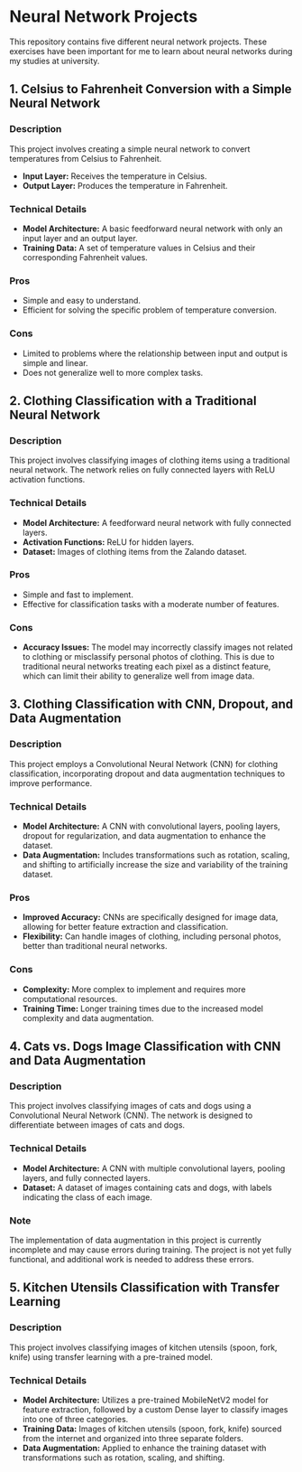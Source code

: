 # Neural Network Projects

This repository contains five different neural network projects. These exercises have been important for me to learn about neural networks during my studies at university.

## 1. Celsius to Fahrenheit Conversion with a Simple Neural Network

### Description
This project involves creating a simple neural network to convert temperatures from Celsius to Fahrenheit.

- **Input Layer:** Receives the temperature in Celsius.
- **Output Layer:** Produces the temperature in Fahrenheit.

### Technical Details
- **Model Architecture:** A basic feedforward neural network with only an input layer and an output layer.
- **Training Data:** A set of temperature values in Celsius and their corresponding Fahrenheit values.

### Pros
- Simple and easy to understand.
- Efficient for solving the specific problem of temperature conversion.

### Cons
- Limited to problems where the relationship between input and output is simple and linear.
- Does not generalize well to more complex tasks.

## 2. Clothing Classification with a Traditional Neural Network

### Description
This project involves classifying images of clothing items using a traditional neural network. The network relies on fully connected layers with ReLU activation functions.

### Technical Details
- **Model Architecture:** A feedforward neural network with fully connected layers.
- **Activation Functions:** ReLU for hidden layers.
- **Dataset:** Images of clothing items from the Zalando dataset.

### Pros
- Simple and fast to implement.
- Effective for classification tasks with a moderate number of features.

### Cons
- **Accuracy Issues:** The model may incorrectly classify images not related to clothing or misclassify personal photos of clothing. This is due to traditional neural networks treating each pixel as a distinct feature, which can limit their ability to generalize well from image data.

## 3. Clothing Classification with CNN, Dropout, and Data Augmentation

### Description
This project employs a Convolutional Neural Network (CNN) for clothing classification, incorporating dropout and data augmentation techniques to improve performance.

### Technical Details
- **Model Architecture:** A CNN with convolutional layers, pooling layers, dropout for regularization, and data augmentation to enhance the dataset.
- **Data Augmentation:** Includes transformations such as rotation, scaling, and shifting to artificially increase the size and variability of the training dataset.

### Pros
- **Improved Accuracy:** CNNs are specifically designed for image data, allowing for better feature extraction and classification.
- **Flexibility:** Can handle images of clothing, including personal photos, better than traditional neural networks.

### Cons
- **Complexity:** More complex to implement and requires more computational resources.
- **Training Time:** Longer training times due to the increased model complexity and data augmentation.

## 4. Cats vs. Dogs Image Classification with CNN and Data Augmentation

### Description
This project involves classifying images of cats and dogs using a Convolutional Neural Network (CNN). The network is designed to differentiate between images of cats and dogs.

### Technical Details
- **Model Architecture:** A CNN with multiple convolutional layers, pooling layers, and fully connected layers.
- **Dataset:** A dataset of images containing cats and dogs, with labels indicating the class of each image.

### Note
The implementation of data augmentation in this project is currently incomplete and may cause errors during training. The project is not yet fully functional, and additional work is needed to address these errors.

## 5. Kitchen Utensils Classification with Transfer Learning

### Description
This project involves classifying images of kitchen utensils (spoon, fork, knife) using transfer learning with a pre-trained model.

### Technical Details
- **Model Architecture:** Utilizes a pre-trained MobileNetV2 model for feature extraction, followed by a custom Dense layer to classify images into one of three categories.
- **Training Data:** Images of kitchen utensils (spoon, fork, knife) sourced from the internet and organized into three separate folders.
- **Data Augmentation:** Applied to enhance the training dataset with transformations such as rotation, scaling, and shifting.


